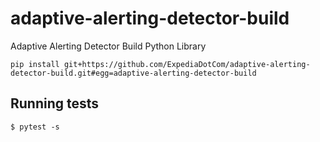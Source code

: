 # adaptive-alerting-detector-build

Adaptive Alerting Detector Build Python Library

```
pip install git+https://github.com/ExpediaDotCom/adaptive-alerting-detector-build.git#egg=adaptive-alerting-detector-build
```

## Running tests

```
$ pytest -s
```
